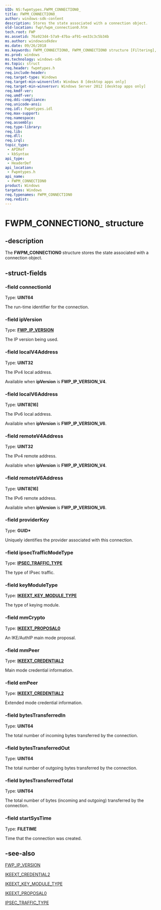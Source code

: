 ```yaml
---
UID: NS:fwpmtypes.FWPM_CONNECTION0_
title: FWPM_CONNECTION0_
author: windows-sdk-content
description: Stores the state associated with a connection object.
old-location: fwp\fwpm_connection0.htm
tech.root: FWP
ms.assetid: 76a923d4-57a9-47ba-af91-ee33c3c5b34b
ms.author: windowssdkdev
ms.date: 09/26/2018
ms.keywords: FWPM_CONNECTION0, FWPM_CONNECTION0 structure [Filtering], FWPM_CONNECTION0_, fwp.fwpm_connection0, fwpmtypes/FWPM_CONNECTION0
ms.prod: windows
ms.technology: windows-sdk
ms.topic: struct
req.header: fwpmtypes.h
req.include-header: 
req.target-type: Windows
req.target-min-winverclnt: Windows 8 [desktop apps only]
req.target-min-winversvr: Windows Server 2012 [desktop apps only]
req.kmdf-ver: 
req.umdf-ver: 
req.ddi-compliance: 
req.unicode-ansi: 
req.idl: Fwpmtypes.idl
req.max-support: 
req.namespace: 
req.assembly: 
req.type-library: 
req.lib: 
req.dll: 
req.irql: 
topic_type:
 - APIRef
 - kbSyntax
api_type:
 - HeaderDef
api_location:
 - Fwpmtypes.h
api_name:
 - FWPM_CONNECTION0
product: Windows
targetos: Windows
req.typenames: FWPM_CONNECTION0
req.redist: 
---
```


# FWPM_CONNECTION0_ structure


## -description


The <b>FWPM_CONNECTION0</b> structure stores the state associated with a connection object.


## -struct-fields




### -field connectionId

Type: <b>UINT64</b>

The run-time identifier for the connection.


### -field ipVersion

Type: <b><a href="https://msdn.microsoft.com/1712b83c-f32d-4981-9950-ab870a376182">FWP_IP_VERSION</a></b>

The IP version being used. 


### -field localV4Address

Type: <b>UINT32</b>

The IPv4 local address.

Available when <b>ipVersion</b> is <b>FWP_IP_VERSION_V4</b>.


### -field localV6Address

Type: <b>UINT8[16]</b>

The IPv6 local address.

Available when <b>ipVersion</b> is <b>FWP_IP_VERSION_V6</b>.


### -field remoteV4Address

Type: <b>UINT32</b>

The IPv4 remote address.

Available when <b>ipVersion</b> is <b>FWP_IP_VERSION_V4</b>.


### -field remoteV6Address

Type: <b>UINT8[16]</b>

The IPv6 remote address.

Available when <b>ipVersion</b> is <b>FWP_IP_VERSION_V6</b>.


### -field providerKey

Type: <b>GUID*</b>

Uniquely identifies the provider associated with this connection. 


### -field ipsecTrafficModeType

Type: <b><a href="https://msdn.microsoft.com/e87154ce-7f19-424c-a577-04e2eb81560e">IPSEC_TRAFFIC_TYPE</a></b>

The type of IPsec traffic.


### -field keyModuleType

Type: <b><a href="https://msdn.microsoft.com/a9268b07-343a-4a51-bc70-3e624facf617">IKEEXT_KEY_MODULE_TYPE</a></b>

The type of keying module.


### -field mmCrypto

Type: <b><a href="https://msdn.microsoft.com/59568ef7-12bd-407a-a8ee-9bf261f49883">IKEEXT_PROPOSAL0</a></b>

An IKE/AuthIP main mode proposal.


### -field mmPeer

Type: <b><a href="https://msdn.microsoft.com/b27689ef-5e2a-4163-a4d7-40f8939d4c66">IKEEXT_CREDENTIAL2</a></b>

Main mode credential information.


### -field emPeer

Type: <b><a href="https://msdn.microsoft.com/b27689ef-5e2a-4163-a4d7-40f8939d4c66">IKEEXT_CREDENTIAL2</a></b>

Extended mode credential information.


### -field bytesTransferredIn

Type: <b>UINT64</b>

The total number of incoming bytes transferred by the connection.


### -field bytesTransferredOut

Type: <b>UINT64</b>

The total number of outgoing bytes transferred by the connection.


### -field bytesTransferredTotal

Type: <b>UINT64</b>

The total number of bytes (incoming and outgoing) transferred by the connection.


### -field startSysTime

Type: <b>FILETIME</b>

Time that the connection was created.


## -see-also




<a href="https://msdn.microsoft.com/1712b83c-f32d-4981-9950-ab870a376182">FWP_IP_VERSION</a>



<a href="https://msdn.microsoft.com/b27689ef-5e2a-4163-a4d7-40f8939d4c66">IKEEXT_CREDENTIAL2</a>



<a href="https://msdn.microsoft.com/a9268b07-343a-4a51-bc70-3e624facf617">IKEEXT_KEY_MODULE_TYPE</a>



<a href="https://msdn.microsoft.com/59568ef7-12bd-407a-a8ee-9bf261f49883">IKEEXT_PROPOSAL0</a>



<a href="https://msdn.microsoft.com/e87154ce-7f19-424c-a577-04e2eb81560e">IPSEC_TRAFFIC_TYPE</a>
 

 


